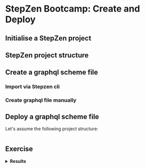 # StepZen Bootcamp: Create and Deploy

## Initialise a StepZen project

## StepZen project structure

## Create a graphql scheme file

### Import via Stepzen cli

### Create graphql file manually

## Deploy a graphql scheme file

Let's assume the following project structure:

```bash

```

## Exercise

<details>
<summary><b>Results</b></summary>

</details>
